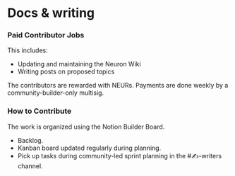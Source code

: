 # Docs & writing

### Paid Contributor Jobs

This includes:

* Updating and maintaining the Neuron Wiki
* Writing posts on proposed topics

The contributors are rewarded with NEURs. Payments are done weekly by a community-builder-only multisig.

### How to Contribute

The work is organized using the Notion Builder Board.

* Backlog.
* Kanban board updated regularly during planning.
* Pick up tasks during community-led sprint planning in the \#✍-writers channel.

